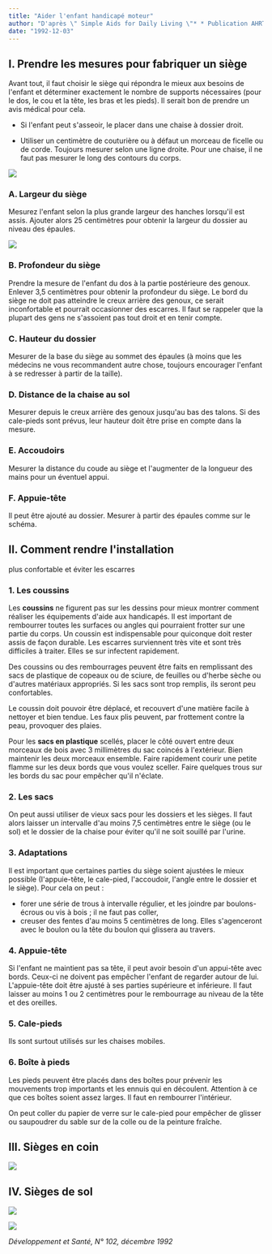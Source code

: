 ```yaml
---
title: "Aider l'enfant handicapé moteur"
author: "D'après \" Simple Aids for Daily Living \"* * Publication AHRTAG."
date: "1992-12-03"
---
```


## I. Prendre les mesures pour fabriquer un siège

Avant tout, il faut choisir le siège qui répondra le mieux aux besoins de l'enfant et déterminer exactement le nombre de supports nécessaires (pour le dos, le cou et la tête, les bras et les pieds). Il serait bon de prendre un avis médical pour cela.

- Si l'enfant peut s'asseoir, le placer dans une chaise à dossier droit.

- Utiliser un centimètre de couturière ou à défaut un morceau de ficelle ou de corde. Toujours mesurer selon une ligne droite. Pour une chaise, il ne faut pas mesurer le long des contours du corps.

![](i540-1.jpg)

### A. Largeur du siège

Mesurez l'enfant selon la plus grande largeur des hanches lorsqu'il est assis. Ajouter alors 25 centimètres pour obtenir la largeur du dossier au niveau des épaules.

![](i540-2.jpg)

### B. Profondeur du siège

Prendre la mesure de l'enfant du dos à la partie postérieure des genoux. Enlever 3,5 centimètres pour obtenir la profondeur du siège. Le bord du siège ne doit pas atteindre le creux arrière des genoux, ce serait inconfortable et pourrait occasionner des escarres. Il faut se rappeler que la plupart des gens ne s'assoient pas tout droit et en tenir compte.

### C. Hauteur du dossier

Mesurer de la base du siège au sommet des épaules (à moins que les médecins ne vous recommandent autre chose, toujours encourager l'enfant à se redresser à partir de la taille).

### D. Distance de la chaise au sol

Mesurer depuis le creux arrière des genoux jusqu'au bas des talons. Si des cale-pieds sont prévus, leur hauteur doit être prise en compte dans la mesure.

### E. Accoudoirs

Mesurer la distance du coude au siège et l'augmenter de la longueur des mains pour un éventuel appui.

### F. Appuie-tête

Il peut être ajouté au dossier. Mesurer à partir des épaules comme sur le schéma.

## II. Comment rendre l'installation

plus confortable et éviter les escarres

### 1. Les coussins

Les **coussins** ne figurent pas sur les dessins pour mieux montrer comment réaliser les équipements d'aide aux handicapés. Il est important de rembourrer toutes les surfaces ou angles qui pourraient frotter sur une partie du corps. Un coussin est indispensable pour quiconque doit rester assis de façon durable. Les escarres surviennent très vite et sont très difficiles à traiter. Elles se sur infectent rapidement.

Des coussins ou des rembourrages peuvent être faits en remplissant des sacs de plastique de copeaux ou de sciure, de feuilles ou d'herbe sèche ou d'autres matériaux appropriés. Si les sacs sont trop remplis, ils seront peu confortables.

Le coussin doit pouvoir être déplacé, et recouvert d'une matière facile à nettoyer et bien tendue. Les faux plis peuvent, par frottement contre la peau, provoquer des plaies.

Pour les **sacs en plastique** scellés, placer le côté ouvert entre deux morceaux de bois avec 3 millimètres du sac coincés à l'extérieur. Bien maintenir les deux morceaux ensemble. Faire rapidement courir une petite flamme sur les deux bords que vous voulez sceller. Faire quelques trous sur les bords du sac pour empêcher qu'il n'éclate.

### 2. Les sacs

On peut aussi utiliser de vieux sacs pour les dossiers et les sièges. Il faut alors laisser un intervalle d'au moins 7,5 centimètres entre le siège (ou le sol) et le dossier de la chaise pour éviter qu'il ne soit souillé par l'urine.

### 3. Adaptations

Il est important que certaines parties du siège soient ajustées le mieux possible (I'appuie-tête, le cale-pied, l'accoudoir, l'angle entre le dossier et le siège). Pour cela on peut :

- forer une série de trous à intervalle régulier, et les joindre par boulons-écrous ou vis à bois ; il ne faut pas coller,
- creuser des fentes d'au moins 5 centimètres de long. Elles s'agenceront avec le boulon ou la tête du boulon qui glissera au travers.

### 4. Appuie-tête

Si l'enfant ne maintient pas sa tête, il peut avoir besoin d'un appui-tête avec bords. Ceux-ci ne doivent pas empêcher l'enfant de regarder autour de lui. L'appuie-tête doit être ajusté à ses parties supérieure et inférieure. Il faut laisser au moins 1 ou 2 centimètres pour le rembourrage au niveau de la tête et des oreilles.

### 5. Cale-pieds

Ils sont surtout utilisés sur les chaises mobiles.

### 6. Boîte à pieds

Les pieds peuvent être placés dans des boîtes pour prévenir les mouvements trop importants et les ennuis qui en découlent. Attention à ce que ces boîtes soient assez larges. Il faut en rembourrer l'intérieur.

On peut coller du papier de verre sur le cale-pied pour empêcher de glisser ou saupoudrer du sable sur de la colle ou de la peinture fraîche.

## III. Sièges en coin

![](i540-4.jpg)

## IV. Sièges de sol

![](i540-5.jpg)

![](i540-6.jpg)

*Développement et Santé, N° 102, décembre 1992*
